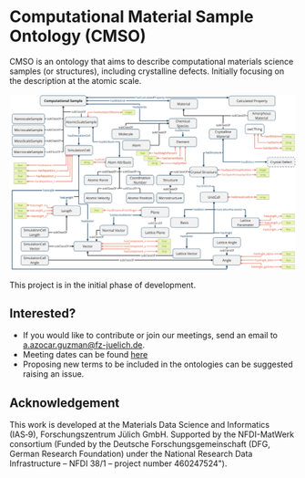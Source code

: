 # Computational Material Sample Ontology (CMSO)
CMSO is an ontology that aims to describe computational materials science samples (or structures), including crystalline defects. Initially focusing on the description at the atomic scale.

![Schematic representation of CMSO](images/CMSO.jpg)

This project is in the initial phase of development. 

## Interested?
- If you would like to contribute or join our meetings, send an email to [a.azocar.guzman@fz-juelich.de](mailto:a.azocar.guzman@fz-juelich.de).
- Meeting dates can be found [here](https://github.com/Materials-Data-Science-and-Informatics/cmso-ontology/wiki)
- Proposing new terms to be included in the ontologies can be suggested raising an issue.

## Acknowledgement
This work is developed at the Materials Data Science and Informatics (IAS‑9), Forschungszentrum Jülich GmbH. Supported by the NFDI-MatWerk consortium (Funded by the Deutsche Forschungsgemeinschaft (DFG, German Research Foundation) under the National Research Data Infrastructure – NFDI 38/1 – project number 460247524"). 
